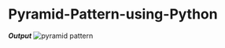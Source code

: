# Pyramid-Pattern-using-Python
***_Output_***
![pyramid pattern ](https://user-images.githubusercontent.com/85512068/124313312-54d4c000-db8e-11eb-9b56-0958167b82d4.jpg)
